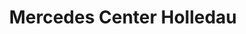 ---
title: "Mercedes Center Holledau"
url: /hettenshausen/mercedes-center-holledau/
shop: Autohaus
---